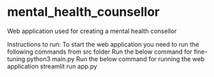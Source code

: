 # mental_health_counsellor
Web application used for creating a mental health consellor

Instructions to run:
To start the web application you need to run the following commands from src folder
Run the below command for fine-tuning
python3 main.py
Run the below command for running the web application
streamlit run app.py
